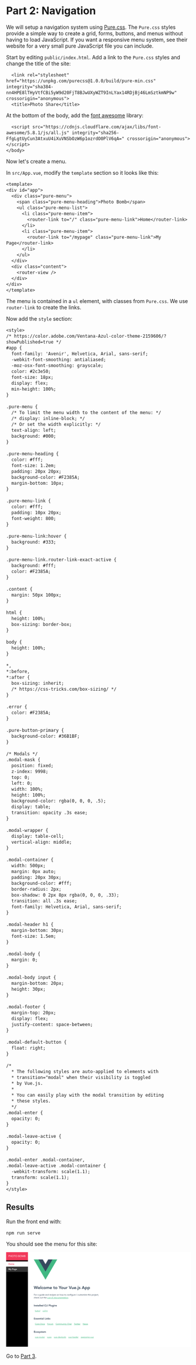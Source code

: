 # Part 2: Navigation

We will setup a navigation system using [Pure.css](https://purecss.io/).
The `Pure.css` styles provide a simple way to create a grid, forms, buttons,
and menus without having to load JavaScript. If you want a responsive menu
system, see their website for a very small pure JavaScript file you can include.

Start by editing `public/index.html`. Add a link to the `Pure.css`
styles and change the title of the site:

```
  <link rel="stylesheet" href="https://unpkg.com/purecss@1.0.0/build/pure-min.css" integrity="sha384-nn4HPE8lTHyVtfCBi5yW9d20FjT8BJwUXyWZT9InLYax14RDjBj46LmSztkmNP9w" crossorigin="anonymous">
  <title>Photo Share</title>
```

At the bottom of the body, add the [font awesome](https://fontawesome.com/?from=io) library:

```
  <script src="https://cdnjs.cloudflare.com/ajax/libs/font-awesome/5.8.1/js/all.js" integrity="sha256-FfgLgtUyCun3AtxuU4iXuVNSbOzW6p1ozrdO0PlV6qA=" crossorigin="anonymous"></script>
</body>
```

Now let's create a menu.

In `src/App.vue`, modify the `template` section so it looks like this:

```
<template>
<div id="app">
  <div class="pure-menu">
    <span class="pure-menu-heading">Photo Bomb</span>
    <ul class="pure-menu-list">
      <li class="pure-menu-item">
        <router-link to="/" class="pure-menu-link">Home</router-link>
      </li>
      <li class="pure-menu-item">
        <router-link to="/mypage" class="pure-menu-link">My Page</router-link>
      </li>
    </ul>
  </div>
  <div class="content">
    <router-view />
  </div>
</div>
</template>
```

The menu is contained in a `ul` element, with classes from `Pure.css`. We
use `router-link` to create the links.

Now add the `style` section:

```
<style>
/* https://color.adobe.com/Ventana-Azul-color-theme-2159606/?showPublished=true */
#app {
  font-family: 'Avenir', Helvetica, Arial, sans-serif;
  -webkit-font-smoothing: antialiased;
  -moz-osx-font-smoothing: grayscale;
  color: #2c3e50;
  font-size: 18px;
  display: flex;
  min-height: 100%;
}

.pure-menu {
  /* To limit the menu width to the content of the menu: */
  /* display: inline-block; */
  /* Or set the width explicitly: */
  text-align: left;
  background: #000;
}

.pure-menu-heading {
  color: #fff;
  font-size: 1.2em;
  padding: 20px 20px;
  background-color: #F2385A;
  margin-bottom: 10px;
}

.pure-menu-link {
  color: #fff;
  padding: 10px 20px;
  font-weight: 800;
}

.pure-menu-link:hover {
  background: #333;
}

.pure-menu-link.router-link-exact-active {
  background: #fff;
  color: #F2385A;
}

.content {
  margin: 50px 100px;
}

html {
  height: 100%;
  box-sizing: border-box;
}

body {
  height: 100%;
}

*,
*:before,
*:after {
  box-sizing: inherit;
  /* https://css-tricks.com/box-sizing/ */
}

.error {
  color: #F2385A;
}

.pure-button-primary {
  background-color: #36B1BF;
}

/* Modals */
.modal-mask {
  position: fixed;
  z-index: 9998;
  top: 0;
  left: 0;
  width: 100%;
  height: 100%;
  background-color: rgba(0, 0, 0, .5);
  display: table;
  transition: opacity .3s ease;
}

.modal-wrapper {
  display: table-cell;
  vertical-align: middle;
}

.modal-container {
  width: 500px;
  margin: 0px auto;
  padding: 20px 30px;
  background-color: #fff;
  border-radius: 2px;
  box-shadow: 0 2px 8px rgba(0, 0, 0, .33);
  transition: all .3s ease;
  font-family: Helvetica, Arial, sans-serif;
}

.modal-header h1 {
  margin-bottom: 30px;
  font-size: 1.5em;
}

.modal-body {
  margin: 0;
}

.modal-body input {
  margin-bottom: 20px;
  height: 30px;
}

.modal-footer {
  margin-top: 20px;
  display: flex;
  justify-content: space-between;
}

.modal-default-button {
  float: right;
}

/*
  * The following styles are auto-applied to elements with
  * transition="modal" when their visibility is toggled
  * by Vue.js.
  *
  * You can easily play with the modal transition by editing
  * these styles.
  */
.modal-enter {
  opacity: 0;
}

.modal-leave-active {
  opacity: 0;
}

.modal-enter .modal-container,
.modal-leave-active .modal-container {
  -webkit-transform: scale(1.1);
  transform: scale(1.1);
}
</style>
```

## Results

Run the front end with:

```
npm run serve
```

You should see the menu for this site:

![menu](/screenshots/menu.png)

Go to [Part 3](/screenshots/part3.md).
